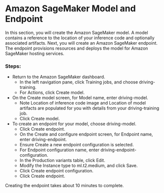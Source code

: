 # Amazon SageMaker Model and Endpoint

In this section, you will create the Amazon SageMaker model. A model contains a reference to the location of your inference code and optionally associated artifacts. Next, you will create an Amazon SageMaker endpoint. The endpoint provisions resources and deploys the model for Amazon SageMaker hosting services.

### Steps:
* Return to the Amazon SageMaker dashboard.
    - In the left navigation pane, click Training jobs, and choose driving-training.
    - For Actions, click Create model.
* On the Create model screen, for Model name, enter driving-model.
    - Note Location of inference code image and Location of model artifacts are populated for you with details from your driving-training job.
    - Click Create model.
* To create an endpoint for your model, choose driving-model.
    - Click Create endpoint.
    - On the Create and configure endpoint screen, for Endpoint name, enter driving-endpoint.
    - Ensure Create a new endpoint configuration is selected.
    - For Endpoint configuration name, enter driving-endpoint-configuration.
    - In the Production variants table, click Edit.
    - Modify the Instance type to ml.t2.medium, and click Save.
    - Click Create endpoint configuration.
    - Click Create endpoint.

Creating the endpoint takes about 10 minutes to complete.
